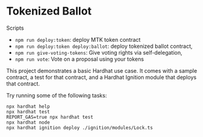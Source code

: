 # Tokenized Ballot 

Scripts
- `npm run deploy:token`: deploy MTK token contract
- `npm run deploy:token deploy:ballot`: deploy tokenized ballot contract,
- `npm run give-voting-tokens`: Give voting rights via self-delegation,
- `npm run vote`: Vote on a proposal using your tokens

This project demonstrates a basic Hardhat use case. It comes with a sample contract, a test for that contract, and a Hardhat Ignition module that deploys that contract.

Try running some of the following tasks:

```shell
npx hardhat help
npx hardhat test
REPORT_GAS=true npx hardhat test
npx hardhat node
npx hardhat ignition deploy ./ignition/modules/Lock.ts
```
